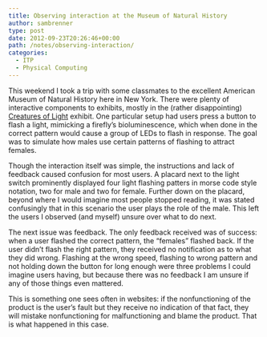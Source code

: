 ```yaml
---
title: Observing interaction at the Museum of Natural History
author: sambrenner
type: post
date: 2012-09-23T20:26:46+00:00
path: /notes/observing-interaction/
categories:
  - ITP
  - Physical Computing
---
```

This weekend I took a trip with some classmates to the excellent American Museum of Natural History here in New York. There were plenty of interactive components to exhibits, mostly in the (rather disappointing) [Creatures of Light][1] exhibit. One particular setup had users press a button to flash a light, mimicking a firefly&#8217;s bioluminescence, which when done in the correct pattern would cause a group of LEDs to flash in response. The goal was to simulate how males use certain patterns of flashing to attract females.

Though the interaction itself was simple, the instructions and lack of feedback caused confusion for most users. A placard next to the light switch prominently displayed four light flashing patters in morse code style notation, two for male and two for female. Further down on the placard, beyond where I would imagine most people stopped reading, it was stated confusingly that in this scenario the user plays the role of the male. This left the users I observed (and myself) unsure over what to do next.

The next issue was feedback. The only feedback received was of success: when a user flashed the correct pattern, the &#8220;females&#8221; flashed back. If the user didn&#8217;t flash the right pattern, they received no notification as to what they did wrong. Flashing at the wrong speed, flashing to wrong pattern and not holding down the button for long enough were three problems I could imagine users having, but because there was no feedback I am unsure if any of those things even mattered.

This is something one sees often in websites: if the nonfunctioning of the product is the user&#8217;s fault but they receive no indication of that fact, they will mistake nonfunctioning for malfunctioning and blame the product. That is what happened in this case.

 [1]: http://www.amnh.org/exhibitions/current-exhibitions/creatures-of-light
